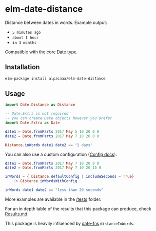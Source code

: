 # elm-date-distance

Distance between dates in words.
Example output:
- `5 minutes ago`
- `about 1 hour`
- `in 3 months`

Compatible with the core [Date type](http://package.elm-lang.org/packages/elm-lang/core/latest/Date).

## Installation

```sh
elm-package install alpacaaa/elm-date-distance
```

## Usage

```elm
import Date.Distance as Distance

-- Date.Extra is not required
-- you can create Date objects however you prefer
import Date.Extra as Date

date1 = Date.fromParts 2017 May 5 10 20 0 0
date2 = Date.fromParts 2017 May 7 10 20 0 0

Distance.inWords date1 date2 == "2 days"
```

You can also use a custom configuration
([Config docs](http://package.elm-lang.org/packages/alpacaaa/elm-date-distance/latest/Date-Distance-Types#Config)).

```elm
date1 = Date.fromParts 2017 May 7 10 20 0 0
date2 = Date.fromParts 2017 May 7 10 20 15 0

inWords = { Distance.defaultConfig | includeSeconds = True}
    |> Distance.inWordsWithConfig

inWords date1 date2 == "less than 20 seconds"
```

More examples are available in the [/tests](https://github.com/alpacaaa/elm-date-distance/tree/master/tests) folder.

For an in depth table of the results that this package can produce, check [Results.md](https://github.com/alpacaaa/elm-date-distance/blob/master/Results.md).

This package is heavily influenced by [date-fns](https://date-fns.org/docs/distanceInWords) `distanceInWords`.
